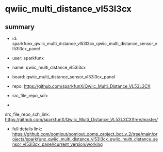 # qwiic_multi_distance_vl53l3cx
 
## summary 
* id: sparkfunx_qwiic_multi_distance_vl53l3cx_qwiic_multi_distance_sensor_vl53l3cx_panel
* user: sparkfunx
* name: qwiic_multi_distance_vl53l3cx
* board: qwiic_multi_distance_sensor_vl53l3cx_panel
* repo: https://github.com/sparkfunX/Qwiic_Multi_Distance_VL53L3CX



* src_file_repo_sch: 
*
 src_file_repo_sch_link: https://github.com/sparkfunX/Qwiic_Multi_Distance_VL53L3CX/tree/master/
* full details link: https://github.com/oomlout/oomlout_oomp_project_bot_v_2/tree/main/projects/sparkfunx_qwiic_multi_distance_vl53l3cx_qwiic_multi_distance_sensor_vl53l3cx_panel/current_version/working  






